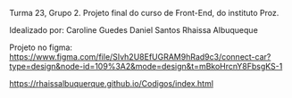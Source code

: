 Turma 23, Grupo 2.
Projeto final do curso de Front-End, do instituto Proz. 

Idealizado por:
Caroline Guedes
Daniel Santos
Rhaissa Albuqueque

Projeto no figma:
https://www.figma.com/file/SIvh2U8EfUGRAM9hRad9c3/connect-car?type=design&node-id=109%3A2&mode=design&t=mBkoHrcnY8FbsgKS-1

https://rhaissalbuquerque.github.io/Codigos/index.html
